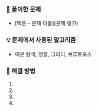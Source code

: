 ### 📖 풀이한 문제

- [백준 - 문제 이름](문제 링크)

### 💡 문제에서 사용된 알고리즘

- 이분 탐색, 정렬, 그리디, 브루트포스

### 📜 해결 방법
1. 
2.
3.
4.
